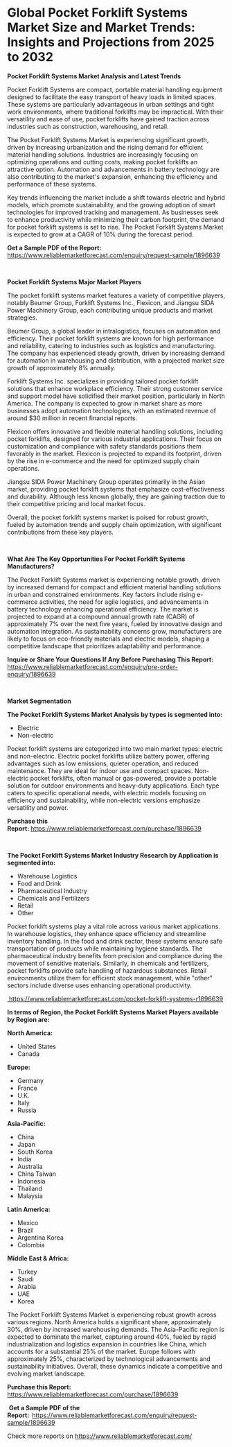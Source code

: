 <p><h1>Global Pocket Forklift Systems Market Size and Market Trends: Insights and Projections from 2025 to 2032</h1></p><p><strong>Pocket Forklift Systems Market Analysis and Latest Trends</strong></p>
<p><p>Pocket Forklift Systems are compact, portable material handling equipment designed to facilitate the easy transport of heavy loads in limited spaces. These systems are particularly advantageous in urban settings and tight work environments, where traditional forklifts may be impractical. With their versatility and ease of use, pocket forklifts have gained traction across industries such as construction, warehousing, and retail.</p><p>The Pocket Forklift Systems Market is experiencing significant growth, driven by increasing urbanization and the rising demand for efficient material handling solutions. Industries are increasingly focusing on optimizing operations and cutting costs, making pocket forklifts an attractive option. Automation and advancements in battery technology are also contributing to the market's expansion, enhancing the efficiency and performance of these systems.</p><p>Key trends influencing the market include a shift towards electric and hybrid models, which promote sustainability, and the growing adoption of smart technologies for improved tracking and management. As businesses seek to enhance productivity while minimizing their carbon footprint, the demand for pocket forklift systems is set to rise. The Pocket Forklift Systems Market is expected to grow at a CAGR of 10% during the forecast period.</p></p>
<p><strong>Get a Sample PDF of the Report:&nbsp;</strong> <a href="https://www.reliablemarketforecast.com/enquiry/request-sample/1896639?utm_campaign=2325&utm_medium=2&utm_source=Github&utm_content=ia&utm_term=01032025&utm_id=pocket-forklift-systems">https://www.reliablemarketforecast.com/enquiry/request-sample/1896639</a></p>
<p>&nbsp;</p>
<p><strong>Pocket Forklift Systems Major Market Players</strong></p>
<p><p>The pocket forklift systems market features a variety of competitive players, notably Beumer Group, Forklift Systems Inc., Flexicon, and Jiangsu SIDA Power Machinery Group, each contributing unique products and market strategies.</p><p>Beumer Group, a global leader in intralogistics, focuses on automation and efficiency. Their pocket forklift systems are known for high performance and reliability, catering to industries such as logistics and manufacturing. The company has experienced steady growth, driven by increasing demand for automation in warehousing and distribution, with a projected market size growth of approximately 8% annually.</p><p>Forklift Systems Inc. specializes in providing tailored pocket forklift solutions that enhance workplace efficiency. Their strong customer service and support model have solidified their market position, particularly in North America. The company is expected to grow in market share as more businesses adopt automation technologies, with an estimated revenue of around $30 million in recent financial reports.</p><p>Flexicon offers innovative and flexible material handling solutions, including pocket forklifts, designed for various industrial applications. Their focus on customization and compliance with safety standards positions them favorably in the market. Flexicon is projected to expand its footprint, driven by the rise in e-commerce and the need for optimized supply chain operations.</p><p>Jiangsu SIDA Power Machinery Group operates primarily in the Asian market, providing pocket forklift systems that emphasize cost-effectiveness and durability. Although less known globally, they are gaining traction due to their competitive pricing and local market focus.</p><p>Overall, the pocket forklift systems market is poised for robust growth, fueled by automation trends and supply chain optimization, with significant contributions from these key players.</p></p>
<p>&nbsp;</p>
<p><strong>What Are The Key Opportunities For Pocket Forklift Systems Manufacturers?</strong></p>
<p><p>The Pocket Forklift Systems market is experiencing notable growth, driven by increased demand for compact and efficient material handling solutions in urban and constrained environments. Key factors include rising e-commerce activities, the need for agile logistics, and advancements in battery technology enhancing operational efficiency. The market is projected to expand at a compound annual growth rate (CAGR) of approximately 7% over the next five years, fueled by innovative design and automation integration. As sustainability concerns grow, manufacturers are likely to focus on eco-friendly materials and electric models, shaping a competitive landscape that prioritizes adaptability and performance.</p></p>
<p><strong>Inquire or Share Your Questions If Any Before Purchasing This Report:</strong> <a href="https://www.reliablemarketforecast.com/enquiry/pre-order-enquiry/1896639?utm_campaign=2325&utm_medium=2&utm_source=Github&utm_content=ia&utm_term=01032025&utm_id=pocket-forklift-systems">https://www.reliablemarketforecast.com/enquiry/pre-order-enquiry/1896639</a></p>
<p>&nbsp;</p>
<p><strong>Market Segmentation</strong></p>
<p><strong>The Pocket Forklift Systems Market Analysis by types is segmented into:</strong></p>
<p><ul><li>Electric</li><li>Non-electric</li></ul></p>
<p><p>Pocket forklift systems are categorized into two main market types: electric and non-electric. Electric pocket forklifts utilize battery power, offering advantages such as low emissions, quieter operation, and reduced maintenance. They are ideal for indoor use and compact spaces. Non-electric pocket forklifts, often manual or gas-powered, provide a portable solution for outdoor environments and heavy-duty applications. Each type caters to specific operational needs, with electric models focusing on efficiency and sustainability, while non-electric versions emphasize versatility and power.</p></p>
<p><strong>Purchase this Report:&nbsp;</strong><a href="https://www.reliablemarketforecast.com/purchase/1896639?utm_campaign=2325&utm_medium=2&utm_source=Github&utm_content=ia&utm_term=01032025&utm_id=pocket-forklift-systems">https://www.reliablemarketforecast.com/purchase/1896639</a></p>
<p>&nbsp;</p>
<p><strong>The Pocket Forklift Systems Market Industry Research by Application is segmented into:</strong></p>
<p><ul><li>Warehouse Logistics</li><li>Food and Drink</li><li>Pharmaceutical Industry</li><li>Chemicals and Fertilizers</li><li>Retail</li><li>Other</li></ul></p>
<p><p>Pocket forklift systems play a vital role across various market applications. In warehouse logistics, they enhance space efficiency and streamline inventory handling. In the food and drink sector, these systems ensure safe transportation of products while maintaining hygiene standards. The pharmaceutical industry benefits from precision and compliance during the movement of sensitive materials. Similarly, in chemicals and fertilizers, pocket forklifts provide safe handling of hazardous substances. Retail environments utilize them for efficient stock management, while "other" sectors include diverse uses enhancing operational productivity.</p></p>
<p><a href="https://www.reliablemarketforecast.com/pocket-forklift-systems-r1896639?utm_campaign=2325&utm_medium=2&utm_source=Github&utm_content=ia&utm_term=01032025&utm_id=pocket-forklift-systems">&nbsp;https://www.reliablemarketforecast.com/pocket-forklift-systems-r1896639</a></p>
<p><strong>In terms of Region, the Pocket Forklift Systems Market Players available by Region are:</strong></p>
<p>
    <p> <strong> North America: </strong>
        <ul>
            <li>United States</li>
            <li>Canada</li>
        </ul>
        </p> 
    <p> <strong> Europe: </strong>
        <ul>
            <li>Germany</li>
            <li>France</li>
            <li>U.K.</li>
            <li>Italy</li>
            <li>Russia</li>
        </ul>
        </p> 
    <p> <strong> Asia-Pacific: </strong>
        <ul>
            <li>China</li>
            <li>Japan</li>
            <li>South Korea</li>
            <li>India</li>
            <li>Australia</li>
            <li>China Taiwan</li>
            <li>Indonesia</li>
            <li>Thailand</li>
            <li>Malaysia</li>
        </ul>
        </p> 
    <p> <strong> Latin America: </strong>
        <ul>
            <li>Mexico</li>
            <li>Brazil</li>
            <li>Argentina Korea</li>
            <li>Colombia</li>
        </ul>
        </p> 
    <p> <strong> Middle East & Africa: </strong>
        <ul>
            <li>Turkey</li>
            <li>Saudi</li>
            <li>Arabia</li>
            <li>UAE</li>
            <li>Korea</li>
        </ul>
    </p>
    </p>
<p><p>The Pocket Forklift Systems Market is experiencing robust growth across various regions. North America holds a significant share, approximately 30%, driven by increased warehousing demands. The Asia-Pacific region is expected to dominate the market, capturing around 40%, fueled by rapid industrialization and logistics expansion in countries like China, which accounts for a substantial 25% of the market. Europe follows with approximately 25%, characterized by technological advancements and sustainability initiatives. Overall, these dynamics indicate a competitive and evolving market landscape.</p></p>
<p><strong>Purchase this Report: </strong><a href="https://www.reliablemarketforecast.com/purchase/1896639?utm_campaign=2325&utm_medium=2&utm_source=Github&utm_content=ia&utm_term=01032025&utm_id=pocket-forklift-systems">https://www.reliablemarketforecast.com/purchase/1896639</a></p>
<p>&nbsp;<strong>Get a Sample PDF of the Report:&nbsp;&nbsp;</strong><a href="https://www.reliablemarketforecast.com/enquiry/request-sample/1896639?utm_campaign=2325&utm_medium=2&utm_source=Github&utm_content=ia&utm_term=01032025&utm_id=pocket-forklift-systems">https://www.reliablemarketforecast.com/enquiry/request-sample/1896639</a></p>
<p><strong></strong></p>
<p>Check more reports on <a href="https://www.reliablemarketforecast.com/?utm_campaign=2325&utm_medium=2&utm_source=Github&utm_content=ia&utm_term=01032025&utm_id=pocket-forklift-systems">https://www.reliablemarketforecast.com/</a></p>